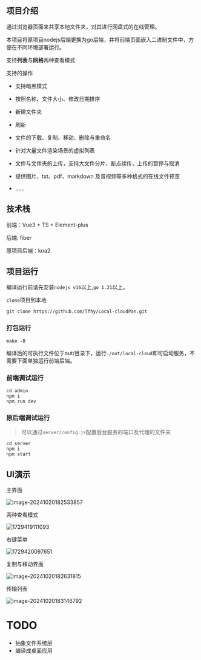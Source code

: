 ## 项目介绍

通过浏览器页面来共享本地文件夹，对其进行网盘式的在线管理。

本项目将原项目nodejs后端更换为go后端，并将前端页面嵌入二进制文件中，方便在不同环境部署运行。

支持**列表**与**网格**两种查看模式

支持的操作

- 支持暗黑模式

- 按照名称、文件大小、修改日期排序
- 新建文件夹
- 刷新
- 文件的下载、复制、移动、删除与重命名
- 针对大量文件渲染场景的虚拟列表
- 文件与文件夹的上传，支持大文件分片、断点续传，上传的暂停与取消
- 提供图片、txt、pdf、markdown 及音视频等多种格式的在线文件预览
- ……

## 技术栈

前端：Vue3 + TS + Element-plus

后端: fiber

原项目后端：koa2

## 项目运行

编译运行前请先安装`nodejs v16`以上,`go 1.21`以上。

`clone`项目到本地

```shell
git clone https://github.com/lfhy/Local-cloudPan.git
```

### 打包运行
```
make -B
``` 

编译后的可执行文件位于out/目录下，运行`./out/local-cloud`即可启动服务，不需要下面单独运行前端后端。

### 前端调试运行

```shell
cd admin
npm i
npm run dev
```

### 原后端调试运行

> 可以通过`server/config.js`配置后台服务的端口及代理的文件夹

```shell
cd server
npm i
npm start
```

## UI演示

主界面

![image-20241020182533857](./docs/image-20241020182533857.png)

两种查看模式

![1729419111093](./docs/1729419111093.png)

右键菜单

![1729420097651](./docs/1729420097651.png)

复制与移动界面

![image-20241020182631815](./docs/image-20241020182631815.png)

传输列表

![image-20241020183146792](./docs/image-20241020183146792.png)


# TODO
- 抽象文件系统层
- 编译成桌面应用